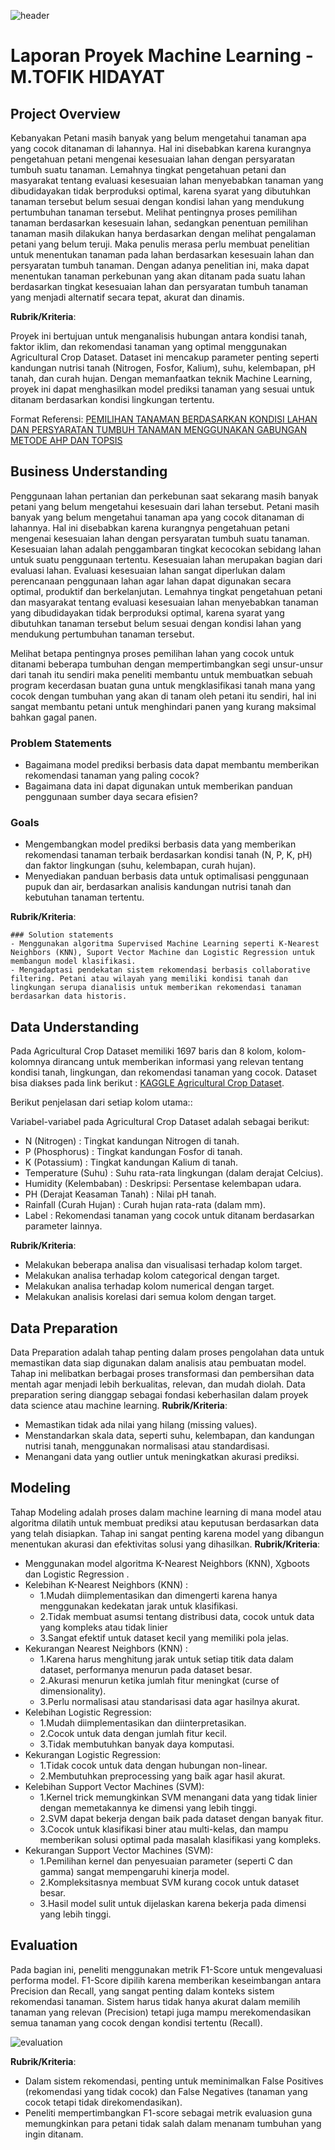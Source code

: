 ![header](img/petani.jpg)
# Laporan Proyek Machine Learning - M.TOFIK HIDAYAT

## Project Overview

Kebanyakan Petani masih banyak yang belum mengetahui tanaman apa yang cocok ditanaman di lahannya. Hal ini disebabkan karena kurangnya pengetahuan petani mengenai kesesuaian lahan dengan persyaratan tumbuh suatu tanaman. Lemahnya tingkat pengetahuan petani dan masyarakat tentang evaluasi kesesuaian lahan menyebabkan tanaman yang dibudidayakan tidak berproduksi optimal, karena syarat yang dibutuhkan tanaman tersebut belum sesuai dengan kondisi lahan yang mendukung pertumbuhan tanaman tersebut. Melihat pentingnya proses pemilihan tanaman berdasarkan kesesuain lahan, sedangkan penentuan pemilihan tanaman masih dilakukan hanya berdasarkan dengan melihat pengalaman petani yang belum teruji. Maka penulis merasa perlu membuat penelitian untuk menentukan tanaman pada lahan berdasarkan kesesuain lahan dan persyaratan tumbuh tanaman. Dengan adanya penelitian ini, maka dapat menentukan tanaman perkebunan yang akan ditanam pada suatu lahan berdasarkan tingkat kesesuaian lahan dan persyaratan tumbuh tanaman yang menjadi alternatif secara tepat, akurat dan dinamis.

**Rubrik/Kriteria**:

Proyek ini bertujuan untuk menganalisis hubungan antara kondisi tanah, faktor iklim, dan rekomendasi tanaman yang optimal menggunakan Agricultural Crop Dataset. Dataset ini mencakup parameter penting seperti kandungan nutrisi tanah (Nitrogen, Fosfor, Kalium), suhu, kelembapan, pH tanah, dan curah hujan. Dengan memanfaatkan teknik Machine Learning, proyek ini dapat menghasilkan model prediksi tanaman yang sesuai untuk ditanam berdasarkan kondisi lingkungan tertentu.
  
  Format Referensi: [PEMILIHAN TANAMAN BERDASARKAN KONDISI LAHAN DAN PERSYARATAN TUMBUH TANAMAN MENGGUNAKAN GABUNGAN METODE AHP DAN TOPSIS](https://jurnal.stmikroyal.ac.id/index.php/jurteksi/article/view/430) 

## Business Understanding

Penggunaan lahan pertanian dan perkebunan saat sekarang masih banyak petani yang belum mengetahui kesesuain dari lahan tersebut. Petani   masih banyak yang belum mengetahui tanaman  apa  yang  cocok ditanaman di lahannya. Hal ini disebabkan karena kurangnya pengetahuan petani mengenai kesesuaian lahan dengan persyaratan tumbuh suatu tanaman. Kesesuaian lahan adalah penggambaran tingkat kecocokan sebidang lahan untuk suatu penggunaan tertentu. Kesesuaian lahan merupakan bagian dari evaluasi lahan. Evaluasi kesesuaian lahan sangat diperlukan dalam  perencanaan penggunaan lahan agar lahan dapat digunakan secara optimal, produktif dan berkelanjutan. Lemahnya tingkat pengetahuan petani dan masyarakat tentang evaluasi kesesuaian lahan menyebabkan tanaman yang dibudidayakan tidak berproduksi optimal, karena syarat yang dibutuhkan tanaman tersebut belum sesuai dengan kondisi lahan yang mendukung pertumbuhan tanaman tersebut.

Melihat betapa pentingnya proses pemilihan lahan yang cocok untuk ditanami beberapa tumbuhan dengan mempertimbangkan segi unsur-unsur dari tanah itu sendiri maka peneliti membantu untuk membuatkan sebuah program kecerdasan buatan guna untuk mengklasifikasi tanah mana yang cocok dengan tumbuhan yang akan di tanam oleh petani itu sendiri, hal ini sangat membantu petani untuk menghindari panen yang kurang maksimal bahkan gagal panen.

### Problem Statements

- Bagaimana model prediksi berbasis data dapat membantu memberikan rekomendasi tanaman yang paling cocok?
- Bagaimana data ini dapat digunakan untuk memberikan panduan penggunaan sumber daya secara efisien?

### Goals

- Mengembangkan model prediksi berbasis data yang memberikan rekomendasi tanaman terbaik berdasarkan kondisi tanah (N, P, K, pH) dan faktor lingkungan (suhu, kelembapan, curah hujan).
- Menyediakan panduan berbasis data untuk optimalisasi penggunaan pupuk dan air, berdasarkan analisis kandungan nutrisi tanah dan kebutuhan tanaman tertentu.

**Rubrik/Kriteria**:

    ### Solution statements
    - Menggunakan algoritma Supervised Machine Learning seperti K-Nearest Neighbors (KNN), Suport Vector Machine dan Logistic Regression untuk membangun model klasifikasi.
    - Mengadaptasi pendekatan sistem rekomendasi berbasis collaborative filtering. Petani atau wilayah yang memiliki kondisi tanah dan lingkungan serupa dianalisis untuk memberikan rekomendasi tanaman berdasarkan data historis.

## Data Understanding
Pada Agricultural Crop Dataset memiliki 1697 baris dan 8 kolom, kolom-kolomnya dirancang untuk memberikan informasi yang relevan tentang kondisi tanah, lingkungan, dan rekomendasi tanaman yang cocok. Dataset bisa diakses pada link berikut : [KAGGLE Agricultural Crop Dataset](https://www.kaggle.com/datasets/agriinnovate/agricultural-crop-dataset/data).

Berikut penjelasan dari setiap kolom utama::  

Variabel-variabel pada Agricultural Crop Dataset adalah sebagai berikut:
- N (Nitrogen) : Tingkat kandungan Nitrogen di tanah.
- P (Phosphorus) : Tingkat kandungan Fosfor di tanah.
- K (Potassium) : Tingkat kandungan Kalium di tanah.
- Temperature (Suhu) : Suhu rata-rata lingkungan (dalam derajat Celcius).
- Humidity (Kelembaban) : Deskripsi: Persentase kelembapan udara.
- PH (Derajat Keasaman Tanah) : Nilai pH tanah.
- Rainfall (Curah Hujan) :  Curah hujan rata-rata (dalam mm).
- Label : Rekomendasi tanaman yang cocok untuk ditanam berdasarkan parameter lainnya.

**Rubrik/Kriteria**:
- Melakukan beberapa analisa dan visualisasi terhadap kolom target.
- Melakukan analisa terhadap kolom categorical dengan target.
- Melakukan analisa terhadap kolom numerical dengan target.
- Melakukan analisis korelasi dari semua kolom dengan target.
## Data Preparation
Data Preparation adalah tahap penting dalam proses pengolahan data untuk memastikan data siap digunakan dalam analisis atau pembuatan model. Tahap ini melibatkan berbagai proses transformasi dan pembersihan data mentah agar menjadi lebih berkualitas, relevan, dan mudah diolah. Data preparation sering dianggap sebagai fondasi keberhasilan dalam proyek data science atau machine learning.
**Rubrik/Kriteria**: 
- Memastikan tidak ada nilai yang hilang (missing values).
- Menstandarkan skala data, seperti suhu, kelembapan, dan kandungan nutrisi tanah, menggunakan normalisasi atau standardisasi.
- Menangani data yang outlier untuk meningkatkan akurasi prediksi.
## Modeling
Tahap Modeling adalah proses dalam machine learning di mana model atau algoritma dilatih untuk membuat prediksi atau keputusan berdasarkan data yang telah disiapkan. Tahap ini sangat penting karena model yang dibangun menentukan akurasi dan efektivitas solusi yang dihasilkan.
**Rubrik/Kriteria**: 
- Menggunakan model algoritma K-Nearest Neighbors (KNN), Xgboots dan Logistic Regression .
- Kelebihan K-Nearest Neighbors (KNN) : 
    * 1.Mudah diimplementasikan dan dimengerti karena hanya menggunakan kedekatan jarak untuk klasifikasi.
    * 2.Tidak membuat asumsi tentang distribusi data, cocok untuk data yang kompleks atau tidak linier
    * 3.Sangat efektif untuk dataset kecil yang memiliki pola jelas.
- Kekurangan Nearest Neighbors (KNN) : 
    * 1.Karena harus menghitung jarak untuk setiap titik data dalam dataset, performanya menurun pada dataset besar.
    * 2.Akurasi menurun ketika jumlah fitur meningkat (curse of dimensionality).
    * 3.Perlu normalisasi atau standarisasi data agar hasilnya akurat.
- Kelebihan Logistic Regression:
    * 1.Mudah diimplementasikan dan diinterpretasikan.
    * 2.Cocok untuk data dengan jumlah fitur kecil.
    * 3.Tidak membutuhkan banyak daya komputasi.
- Kekurangan Logistic Regression:
    * 1.Tidak cocok untuk data dengan hubungan non-linear.
    * 2.Membutuhkan preprocessing yang baik agar hasil akurat.
- Kelebihan Support Vector Machines (SVM):
    * 1.Kernel trick memungkinkan SVM menangani data yang tidak linier dengan memetakannya ke dimensi yang lebih tinggi.
    * 2.SVM dapat bekerja dengan baik pada dataset dengan banyak fitur.
    * 3.Cocok untuk klasifikasi biner atau multi-kelas, dan mampu memberikan solusi optimal pada masalah klasifikasi yang kompleks.
- Kekurangan Support Vector Machines (SVM):
    * 1.Pemilihan kernel dan penyesuaian parameter (seperti C dan gamma) sangat mempengaruhi kinerja model.
    * 2.Kompleksitasnya membuat SVM kurang cocok untuk dataset besar.
    * 3.Hasil model sulit untuk dijelaskan karena bekerja pada dimensi yang lebih tinggi.

## Evaluation
Pada bagian ini, peneliti menggunakan metrik F1-Score untuk mengevaluasi performa model. F1-Score dipilih karena memberikan keseimbangan antara Precision dan Recall, yang sangat penting dalam konteks sistem rekomendasi tanaman. Sistem harus tidak hanya akurat dalam memilih tanaman yang relevan (Precision) tetapi juga mampu merekomendasikan semua tanaman yang cocok dengan kondisi tertentu (Recall).

![evaluation](img/Cv_matrik.png)

**Rubrik/Kriteria**: 
- Dalam sistem rekomendasi, penting untuk meminimalkan False Positives (rekomendasi yang tidak cocok) dan False Negatives (tanaman yang cocok tetapi tidak direkomendasikan).
- Peneliti mempertimbangkan F1-score sebagai metrik evaluasion guna memungkinkan para petani tidak salah dalam menanam tumbuhan yang ingin ditanam.
